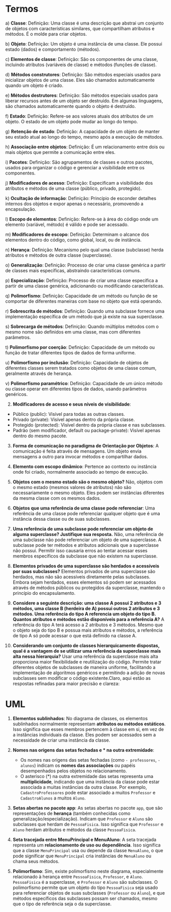# Termos

a) **Classe**:
Definição: Uma classe é uma descrição que abstrai um conjunto de objetos com características similares, que compartilham atributos e métodos. É o molde para criar objetos.

b) **Objeto**:
Definição: Um objeto é uma instância de uma classe. Ele possui estado (dados) e comportamento (métodos).

c) **Elementos de classe**:
Definição: São os componentes de uma classe, incluindo atributos (variáveis de classe) e métodos (funções de classe).

d) **Métodos construtores**:
Definição: São métodos especiais usados para inicializar objetos de uma classe. Eles são chamados automaticamente quando um objeto é criado.

e) **Métodos destrutores**:
Definição: São métodos especiais usados para liberar recursos antes de um objeto ser destruído. Em algumas linguagens, são chamados automaticamente quando o objeto é destruído.

f) **Estado**:
Definição: Refere-se aos valores atuais dos atributos de um objeto. O estado de um objeto pode mudar ao longo do tempo.

g) **Retenção de estado**:
Definição: A capacidade de um objeto de manter seu estado atual ao longo do tempo, mesmo após a execução de métodos.

h) **Associação entre objetos**:
Definição: É um relacionamento entre dois ou mais objetos que permite a comunicação entre eles.

i) **Pacotes**:
Definição: São agrupamentos de classes e outros pacotes, usados para organizar o código e gerenciar a visibilidade entre os componentes.

j) **Modificadores de acesso**:
Definição: Especificam a visibilidade dos atributos e métodos de uma classe (público, privado, protegido).

k) **Ocultação de informação**:
Definição: Princípio de esconder detalhes internos dos objetos e expor apenas o necessário, promovendo a encapsulação.

l) **Escopo de elementos**:
Definição: Refere-se à área do código onde um elemento (variável, método) é válido e pode ser acessado.

m) **Modificadores de escopo**:
Definição: Determinam o alcance dos elementos dentro do código, como global, local, ou de instância.

n) **Herança**:
Definição: Mecanismo pelo qual uma classe (subclasse) herda atributos e métodos de outra classe (superclasse).

o) **Generalização**:
Definição: Processo de criar uma classe genérica a partir de classes mais específicas, abstraindo características comuns.

p) **Especialização**:
Definição: Processo de criar uma classe específica a partir de uma classe genérica, adicionando ou modificando características.

q) **Polimorfismo**:
Definição: Capacidade de um método ou função de se comportar de diferentes maneiras com base no objeto que está operando.

r) **Sobrescrita de métodos**:
Definição: Quando uma subclasse fornece uma implementação específica de um método que já existe na sua superclasse.

s) **Sobrecarga de métodos**:
Definição: Quando múltiplos métodos com o mesmo nome são definidos em uma classe, mas com diferentes parâmetros.

t) **Polimorfismo por coerção**:
Definição: Capacidade de um método ou função de tratar diferentes tipos de dados de forma uniforme.

u) **Polimorfismo por inclusão**:
Definição: Capacidade de objetos de diferentes classes serem tratados como objetos de uma classe comum, geralmente através de herança.

v) **Polimorfismo paramétrico**:
Definição: Capacidade de um único método ou classe operar em diferentes tipos de dados, usando parâmetros genéricos.

2. **Modificadores de acesso e seus níveis de visibilidade**:

-   Público (public): Visível para todas as outras classes.
-   Privado (private): Visível apenas dentro da própria classe.
-   Protegido (protected): Visível dentro da própria classe e nas subclasses.
-   Padrão (sem modificador, default ou package-private): Visível apenas dentro do mesmo pacote.

3. **Forma de comunicação no paradigma de Orientação por Objetos**:
   A comunicação é feita através de mensagens. Um objeto envia mensagens a outro para invocar métodos e compartilhar dados.

4. **Elemento com escopo dinâmico**:
   Pertence ao contexto ou instância onde foi criado, normalmente associado ao tempo de execução.

5. **Objetos com o mesmo estado são o mesmo objeto?**
   Não, objetos com o mesmo estado (mesmos valores de atributos) não são necessariamente o mesmo objeto. Eles podem ser instâncias diferentes da mesma classe com os mesmos dados.

6. **Objetos que uma referência de uma classe pode referenciar**:
   Uma referência de uma classe pode referenciar qualquer objeto que é uma instância dessa classe ou de suas subclasses.

7. **Uma referência de uma subclasse pode referenciar um objeto de alguma superclasse? Justifique sua resposta.**
   Não, uma referência de uma subclasse não pode referenciar um objeto de uma superclasse. A subclasse pode ter métodos e atributos adicionais que a superclasse não possui. Permitir isso causaria erros ao tentar acessar esses membros específicos da subclasse que não existem na superclasse.

8. **Elementos privados de uma superclasse são herdados e acessíveis por suas subclasses?**
   Elementos privados de uma superclasse são herdados, mas não são acessíveis diretamente pelas subclasses. Embora sejam herdados, esses elementos só podem ser acessados através de métodos públicos ou protegidos da superclasse, mantendo o princípio do encapsulamento.

9. **Considere a seguinte descrição: uma classe A possui 2 atributos e 3 métodos, uma classe B (herdeira de A) possui outros 2 atributos e 3 métodos. Uma referência do tipo A referencia um objeto do tipo B. Quantos atributos e métodos estão disponíveis para a referência A?**
   A referência do tipo A terá acesso a 2 atributos e 3 métodos. Mesmo que o objeto seja do tipo B e possua mais atributos e métodos, a referência de tipo A só pode acessar o que está definido na classe A.

10. **Considerando um conjunto de classes hierarquicamente dispostas, qual é a vantagem de se utilizar uma referência da superclasse mais alta nessa hierarquia?**
    Usar uma referência da superclasse mais alta proporciona maior flexibilidade e reutilização do código. Permite tratar diferentes objetos de subclasses de maneira uniforme, facilitando a implementação de algoritmos genéricos e permitindo a adição de novas subclasses sem modificar o código existente.Claro, aqui estão as respostas refinadas para maior precisão e clareza:

# UML

1. **Elementos sublinhados**: No diagrama de classes, os elementos sublinhados normalmente representam **atributos ou métodos estáticos**. Isso significa que esses membros pertencem à classe em si, em vez de a instâncias individuais da classe. Eles podem ser acessados sem a necessidade de criar uma instância da classe.

2. **Nomes nas origens das setas fechadas e \* na outra extremidade**:

    - Os nomes nas origens das setas fechadas (como `- professores`, `- alunos`) indicam os **nomes das associações** ou papéis desempenhados pelos objetos no relacionamento.
    - O asterisco (\*) na outra extremidade das setas representa uma **multiplicidade**, indicando que uma instância da classe pode estar associada a muitas instâncias da outra classe. Por exemplo, `CadastroProfessores` pode estar associado a muitos `Professor` e `CadastroAlunos` a muitos `Aluno`.

3. **Setas abertas no pacote app**: As setas abertas no pacote `app`, que são representações de **herança** (também conhecidas como generalização/especialização). Indicam que `Professor` e `Aluno` são subclasses que herdam de `PessoaFisica`. Isso significa que `Professor` e `Aluno` herdam atributos e métodos da classe `PessoaFisica`.

4. **Seta tracejada entre MenuPrincipal e MenuAluno**: A seta tracejada representa um **relacionamento de uso ou dependência**. Isso significa que a classe `MenuPrincipal` usa ou depende da classe `MenuAluno`, o que pode significar que `MenuPrincipal` cria instâncias de `MenuAluno` ou chama seus métodos.

5. **Polimorfismo**: Sim, existe polimorfismo neste diagrama, especialmente relacionado à herança entre `PessoaFisica`, `Professor`, e `Aluno`. `PessoaFisica` é a superclasse, e `Professor` e `Aluno` são subclasses. O polimorfismo permite que um objeto do tipo `PessoaFisica` seja usado para referenciar objetos de suas subclasses (`Professor` ou `Aluno`), e que métodos específicos das subclasses possam ser chamados, mesmo que o tipo de referência seja o da superclasse.
